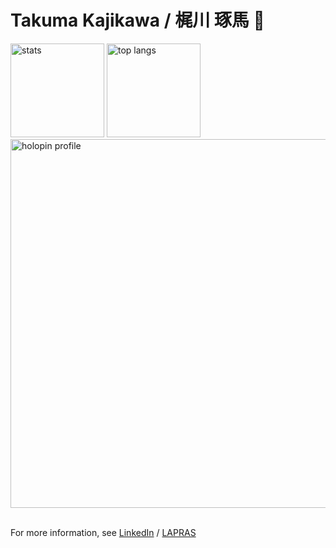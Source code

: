 # Takuma Kajikawa / 梶川 琢馬 🦄 
<div align="left">
  <img alt="stats" height="150px" src="https://github-readme-stats-git-master-valbeat.vercel.app/api?username=valbeat&show_icons=true&theme=gotham&hide_title=true&include_all_commits=true&hide_border=true&line_height=24&hide_rank=true&count_private=true" />
  <img alt="top langs" height="150px" src="https://github-readme-stats-git-master-valbeat.vercel.app/api/top-langs/?username=valbeat&hide_title=true&theme=gotham&layout=compact&hide_border=true&langs_count=10&hide=html,css&size_weight=0.5&count_weight=0.5" />
</div>
<div>
  <a href="https://holopin.io/@valbeat"><img width="590px" alt="holopin profile" src="https://holopin.me/valbeat" /></a>  
</div>

<br />

For more information, see [LinkedIn](https://www.linkedin.com/in/takuma-kajikawa-bb2b4986) / [LAPRAS](https://lapras.com/public/GWMZACW)
